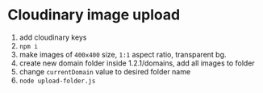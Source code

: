 <!-- // write readme for cloudinary image upload -->

# Cloudinary image upload

1. add cloudinary keys
2. `npm i`
3. make images of `400x400` size, `1:1` aspect ratio, transparent bg.
4. create new domain folder inside 1.2.1/domains, add all images to folder
5. change `currentDomain` value to desired folder name
6. `node upload-folder.js`
